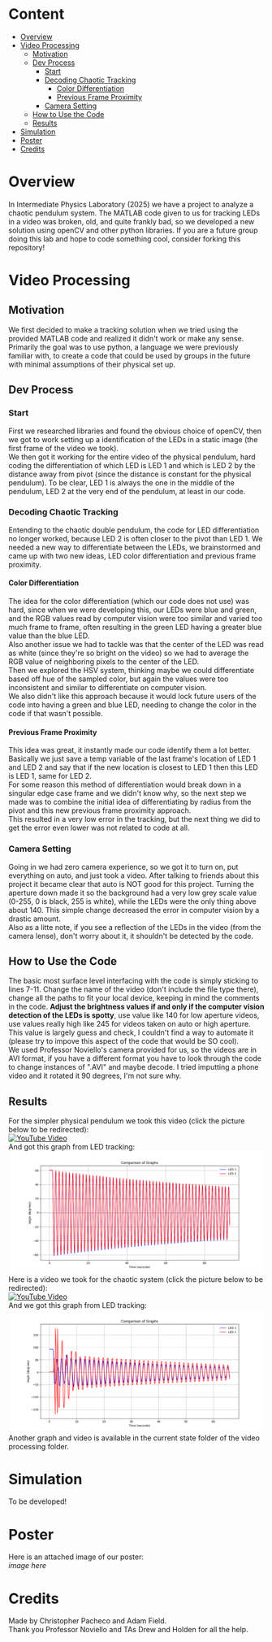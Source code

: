  # Content
 - [Overview](#overview)
 - [Video Processing](#video-processing)
    - [Motivation](#motivation)
    - [Dev Process](#dev-process)
        - [Start](#start)
        - [Decoding Chaotic Tracking ](#decoding-chaotic-tracking)
            - [Color Differentiation](#color-differentiation)
            - [Previous Frame Proximity](#previous-frame-proximity)
        - [Camera Setting](#camera-setting)
    - [How to Use the Code](#how-to-use-the-code)
    - [Results](#results)
 - [Simulation](#simulation)
 - [Poster](#poster)
 - [Credits](#credits)

# Overview  
In Intermediate Physics Laboratory (2025) we have a project to analyze a chaotic pendulum system. The MATLAB code given to us for tracking LEDs in a video was broken, old, and quite frankly bad, so we developed a new solution using openCV and other python libraries. If you are a future group doing this lab and hope to code something cool, consider forking this repository!  
# Video Processing  
## Motivation  
We first decided to make a tracking solution when we tried using the provided MATLAB code and realized it didn't work or make any sense.  
Primarily the goal was to use python, a language we were previously familiar with, to create a code that could be used by groups in the future with minimal assumptions of their physical set up.  
## Dev Process  
### Start  
First we researched libraries and found the obvious choice of openCV, then we got to work setting up a identification of the LEDs in a static image (the first frame of the video we took).  
We then got it working for the entire video of the physical pendulum, hard coding the differentiation of which LED is LED 1 and which is LED 2 by the distance away from pivot (since the distance is constant for the physical pendulum). To be clear, LED 1 is always the one in the middle of the pendulum, LED 2 at the very end of the pendulum, at least in our code.  
### Decoding Chaotic Tracking  
Entending to the chaotic double pendulum, the code for LED differentiation no longer worked, because LED 2 is often closer to the pivot than LED 1. We needed a new way to differentiate between the LEDs, we brainstormed and came up with two new ideas, LED color differentiation and previous frame proximity.  
#### Color Differentiation  
The idea for the color differentiation (which our code does not use) was hard, since when we were developing this, our LEDs were blue and green, and the RGB values read by computer vision were too similar and varied too much frame to frame, often resulting in the green LED having a greater blue value than the blue LED.  
Also another issue we had to tackle was that the center of the LED was read as white (since they're so bright on the video) so we had to average the RGB value of neighboring pixels to the center of the LED.  
Then we explored the HSV system, thinking maybe we could differentiate based off hue of the sampled color, but again the values were too inconsistent and similar to differentiate on computer vision.  
We also didn't like this approach because it would lock future users of the code into having a green and blue LED, needing to change the color in the code if that wasn't possible.  
#### Previous Frame Proximity  
This idea was great, it instantly made our code identify them a lot better. Basically we just save a temp variable of the last frame's location of LED 1 and LED 2 and say that if the new location is closest to LED 1 then this LED is LED 1, same for LED 2.  
For some reason this method of differentiation would break down in a singular edge case frame and we didn't know why, so the next step we made was to combine the initial idea of differentiating by radius from the pivot and this new previous frame proximity approach.  
This resulted in a very low error in the tracking, but the next thing we did to get the error even lower was not related to code at all.  
### Camera Setting  
Going in we had zero camera experience, so we got it to turn on, put everything on auto, and just took a video. After talking to friends about this project it became clear that auto is NOT good for this project. Turning the aperture down made it so the background had a very low grey scale value (0-255, 0 is black, 255 is white), while the LEDs were the only thing above about 140. This simple change decreased the error in computer vision by a drastic amount.  
Also as a litte note, if you see a reflection of the LEDs in the video (from the camera lense), don't worry about it, it shouldn't be detected by the code.  
## How to Use the Code  
The basic most surface level interfacing with the code is simply sticking to lines 7-11. Change the name of the video (don't include the file type there), change all the paths to fit your local device, keeping in mind the comments in the code. **Adjust the brightness values if and only if the computer vision detection of the LEDs is spotty**, use value like 140 for low aperture videos, use values really high like 245 for videos taken on auto or high aperture. This value is largely guess and check, I couldn't find a way to automate it (please try to impove this aspect of the code that would be SO cool).  
We used Professor Noviello's camera provided for us, so the videos are in AVI format, if you have a different format you have to look through the code to change instances of ".AVI" and maybe decode. I tried imputting a phone video and it rotated it 90 degrees, I'm not sure why.  
## Results  
For the simpler physical pendulum we took this video (click the picture below to be redirected):  
[![YouTube Video](http://img.youtube.com/vi/cDfldQ1Gqp4/0.jpg)](http://www.youtube.com/watch?v=cDfldQ1Gqp4 "Video Title")  
And got this graph from LED tracking:  
![Graph](VideoProcessing/images/current_state_graph_DSC_0053.png)  
Here is a video we took for the chaotic system (click the picture below to be redirected):  
[![YouTube Video](http://img.youtube.com/vi/fsyc1sKtDlc/0.jpg)](http://www.youtube.com/watch?v=fsyc1sKtDlc "Video Title")  
And we got this graph from LED tracking:  
![Graph](VideoProcessing/images/current_state_graph_DSC_0059.png)  
Another graph and video is available in the current state folder of the video processing folder.  
# Simulation  
To be developed!  
# Poster  
Here is an attached image of our poster:  
*image here*
# Credits  
Made by Christopher Pacheco and Adam Field.  
Thank you Professor Noviello and TAs Drew and Holden for all the help.